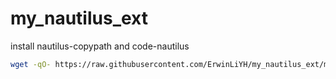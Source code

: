 # my_nautilus_ext
install nautilus-copypath and code-nautilus

```bash
wget -qO- https://raw.githubusercontent.com/ErwinLiYH/my_nautilus_ext/main/install.sh | bash
```
